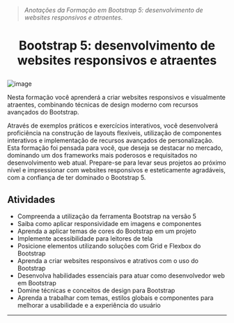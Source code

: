 > *Anotações da Formação em Bootstrap 5: desenvolvimento de websites responsivos e atraentes.*


<h1 align="center">
  
Bootstrap 5: desenvolvimento de websites responsivos e atraentes

###
  
![image](https://github.com/AndreCoutinhom/bootstrap5_responsive_virtual_store/assets/91290799/d9edbae7-b4b4-4bda-ae0e-12ee40495ba4)

</h1>

Nesta formação você aprenderá a criar websites responsivos e visualmente atraentes, combinando técnicas de design moderno com recursos avançados do Bootstrap.

Através de exemplos práticos e exercícios interativos, você desenvolverá proficiência na construção de layouts flexíveis, utilização de componentes interativos e implementação de recursos avançados de personalização. Esta formação foi pensada para você, que deseja se destacar no mercado, dominando um dos frameworks mais poderosos e requisitados no desenvolvimento web atual. Prepare-se para levar seus projetos ao próximo nível e impressionar com websites responsivos e esteticamente agradáveis, com a confiança de ter dominado o Bootstrap 5.

## Atividades

* Compreenda a utilização da ferramenta Bootstrap na versão 5
* Saiba como aplicar responsividade em imagens e componentes
* Aprenda a aplicar temas de cores do Bootstrap em um projeto
* Implemente acessibilidade para leitores de tela
* Posicione elementos utilizando soluções com Grid e Flexbox do Bootstrap
* Aprenda a criar websites responsivos e atrativos com o uso do Bootstrap
* Desenvolva habilidades essenciais para atuar como desenvolvedor web em Bootstrap
* Domine técnicas e conceitos de design para Bootstrap
* Aprenda a trabalhar com temas, estilos globais e componentes para melhorar a usabilidade e a experiência do usuário

---
